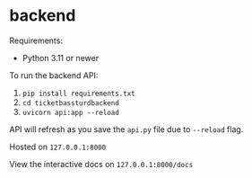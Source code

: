 # backend

Requirements:
- Python 3.11 or newer

To run the backend API:

1. `pip install requirements.txt`   
2. `cd ticketbassturdbackend`
2. `uvicorn api:app --reload`

API will refresh as you save the `api.py` file due to `--reload` flag.

Hosted on `127.0.0.1:8000`

View the interactive docs on `127.0.0.1:8000/docs`